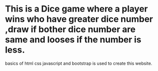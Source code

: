 # This is a Dice game where a player wins who have greater dice number ,draw if bother dice number are same and looses if the number is less.
basics of html css javascript and bootstrap is used to create this website.

